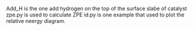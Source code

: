 Add_H is the one add hydrogen on the top of the surface slabe of catalyst
zpe.py is used to calculate ZPE
id.py is one example that used to plot the relative neergy diagram.
